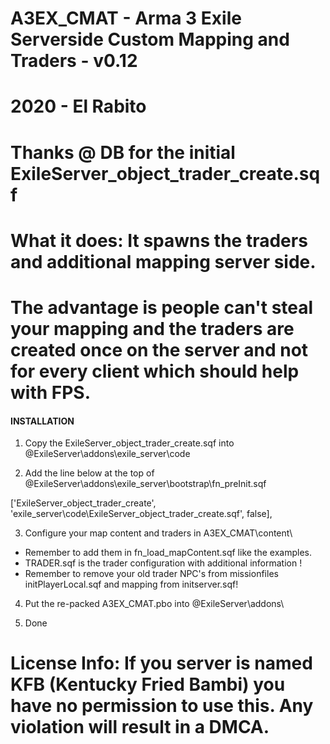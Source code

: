# A3EX_CMAT - Arma 3 Exile Serverside Custom Mapping and Traders - v0.12
# 2020 - El Rabito
# Thanks @ DB for the initial ExileServer_object_trader_create.sqf


# What it does:  It spawns the traders and additional mapping server side.
# The advantage is people can't steal your mapping and the traders are created once on the server and not for every client which should help with FPS.

#### INSTALLATION

1. Copy the ExileServer_object_trader_create.sqf into @ExileServer\addons\exile_server\code

2. Add the line below at the top of @ExileServer\addons\exile_server\bootstrap\fn_preInit.sqf

['ExileServer_object_trader_create', 'exile_server\code\ExileServer_object_trader_create.sqf', false],


3. Configure your map content and traders in A3EX_CMAT\content\
- Remember to add them in fn_load_mapContent.sqf like the examples.
- TRADER.sqf is the trader configuration with additional information !
- Remember to remove your old trader NPC's from missionfiles initPlayerLocal.sqf and mapping from initserver.sqf!

4. Put the re-packed A3EX_CMAT.pbo into @ExileServer\addons\

5. Done


# License Info: If you server is named KFB (Kentucky Fried Bambi) you have no permission to use this. Any violation will result in a DMCA.
